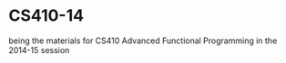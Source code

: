CS410-14
========

being the materials for CS410 Advanced Functional Programming in the 2014-15 session
